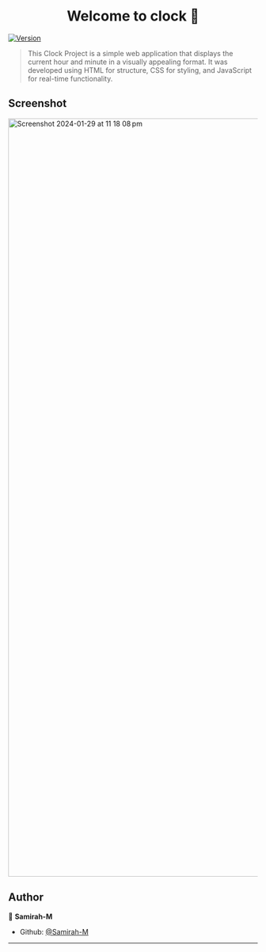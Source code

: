 <h1 align="center">Welcome to clock 👋</h1>
<p>
  <a href="https://www.npmjs.com/package/team-profile-generator" target="_blank">
    <img alt="Version" src="https://img.shields.io/npm/v/team-profile-generator.svg">
  </a>
</p>

> This Clock Project is a simple web application that displays the current hour and minute in a visually appealing format. It was developed using HTML for structure, CSS for styling, and JavaScript for real-time functionality.

## Screenshot

<img width="1533" alt="Screenshot 2024-01-29 at 11 18 08 pm" src="https://github.com/Samirah-M/clock/assets/143946932/2885cfbc-da2d-43fa-b48c-ff426cab09ed">

## Author

👤 **Samirah-M**

* Github: [@Samirah-M](https://github.com/Samirah-M)

***
